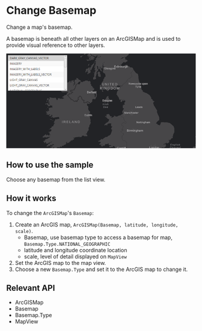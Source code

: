 # Change Basemap

Change a map's basemap.

A basemap is beneath all other layers on an ArcGISMap and is used to provide visual reference to other layers.

![](ChangeBasemap.png)

## How to use the sample

Choose any basemap from the list view.

## How it works

To change the `ArcGISMap`'s `Basemap`:

1. Create an ArcGIS map, `ArcGISMap(Basemap, latitude, longitude, scale)`.
    * Basemap, use basemap type to access a basemap for map, `Basemap.Type.NATIONAL_GEOGRAPHIC`
    * latitude and longitude coordinate location
    * scale, level of detail displayed on `MapView`
2. Set the ArcGIS map to the map view.
3. Choose a new `Basemap.Type` and set it to the ArcGIS map to change it.

## Relevant API

* ArcGISMap
* Basemap
* Basemap.Type
* MapView
